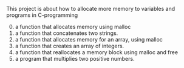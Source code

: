 This project is about how to allocate more memory to variables and programs in C-programming
 
0. a function that allocates memory using malloc
1.  a function that concatenates two strings.
2. a function that allocates memory for an array, using malloc
3. a function that creates an array of integers.
4. a function that reallocates a memory block using malloc and free
5.  a program that multiplies two positive numbers.
